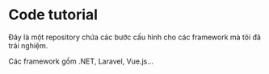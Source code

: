 # Code tutorial

Đây là một repository chứa các bước cấu hình cho các framework mà tôi đã trải nghiệm.

Các framework gồm .NET, Laravel, Vue.js...
